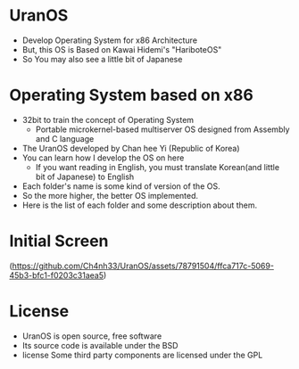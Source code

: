 # UranOS
- Develop Operating System for x86 Architecture
- But, this OS is Based on Kawai Hidemi's "HariboteOS"
- So You may also see a little bit of Japanese
  
# Operating System based on x86
- 32bit to train the concept of Operating System
    - Portable microkernel-based multiserver OS designed from Assembly and C language
- The UranOS developed by Chan hee Yi (Republic of Korea)
- You can learn how I develop the OS on here
    - If you want reading in English, you must translate Korean(and little bit of Japanese) to English
- Each folder's name is some kind of version of the OS.
- So the more higher, the better OS implemented.
- Here is the list of each folder and some description about them.

# Initial Screen 
(https://github.com/Ch4nh33/UranOS/assets/78791504/ffca717c-5069-45b3-bfc1-f0203c31aea5)

# License
- UranOS is open source, free software
- Its source code is available under the BSD
- license Some third party components are licensed under the GPL
